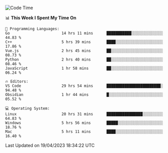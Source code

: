 
<!--START_SECTION:waka-->
![Code Time](http://img.shields.io/badge/Code%20Time-649%20hrs%2040%20mins-blue)

📊 **This Week I Spent My Time On** 

```text
💬 Programming Languages: 
Go                       14 hrs 11 mins      ███████████░░░░░░░░░░░░░░   44.83 % 
C++                      5 hrs 39 mins       ████░░░░░░░░░░░░░░░░░░░░░   17.86 % 
Vue.js                   2 hrs 45 mins       ██░░░░░░░░░░░░░░░░░░░░░░░   08.73 % 
Python                   2 hrs 40 mins       ██░░░░░░░░░░░░░░░░░░░░░░░   08.46 % 
JavaScript               1 hr 58 mins        ██░░░░░░░░░░░░░░░░░░░░░░░   06.24 % 

🔥 Editors: 
VS Code                  29 hrs 54 mins      ████████████████████████░   94.48 % 
Obsidian                 1 hr 44 mins        █░░░░░░░░░░░░░░░░░░░░░░░░   05.52 % 

💻 Operating System: 
Linux                    20 hrs 31 mins      ████████████████░░░░░░░░░   64.83 % 
Windows                  5 hrs 56 mins       █████░░░░░░░░░░░░░░░░░░░░   18.76 % 
Mac                      5 hrs 11 mins       ████░░░░░░░░░░░░░░░░░░░░░   16.40 % 
```


 Last Updated on 19/04/2023 18:34:22 UTC
<!--END_SECTION:waka-->

